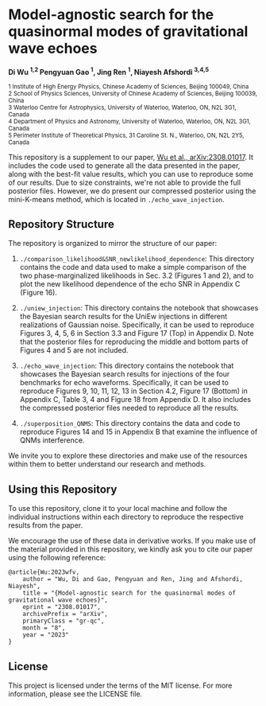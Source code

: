 # Model-agnostic search for the quasinormal modes of gravitational wave echoes
**Di Wu <sup>1,2</sup> Pengyuan Gao <sup>1</sup>, Jing Ren <sup>1</sup>, Niayesh Afshordi <sup>3,4,5</sup>**

<sup>1 Institute of High Energy Physics, Chinese Academy of Sciences, Beijing 100049, China</sup><br />
<sup>2 School of Physics Sciences, University of Chinese Academy of Sciences, Beijing 100039, China</sup><br />
<sup>3 Waterloo Centre for Astrophysics, University of Waterloo, Waterloo, ON, N2L 3G1, Canada</sup><br />
<sup>4 Department of Physics and Astronomy, University of Waterloo, Waterloo, ON, N2L 3G1,
Canada</sup><br />
<sup>5 Perimeter Institute of Theoretical Physics, 31 Caroline St. N., Waterloo, ON, N2L 2Y5, Canada</sup><br />

<!-- This repository is a companion to [Wu et al., arXiv:2308.01017](https://arxiv.org/abs/).
We include the code to generate all the data presented in the paper and some best-fit value results to reproduce some of our results. We do not provide full posterior files because of the size limit. But we show our compressed posterior with mini-K-means method in `./echo_wave_injection`. -->

This repository is a supplement to our paper, [Wu et al., arXiv:2308.01017](https://arxiv.org/abs/2308.01017). It includes the code used to generate all the data presented in the paper, along with the best-fit value results, which you can use to reproduce some of our results. Due to size constraints, we're not able to provide the full posterior files. However, we do present our compressed posterior using the mini-K-means method, which is located in `./echo_wave_injection`.

<!-- This repository struction is organized by our paper. The folder `./comparison_likelihood&SNR_newlikelihood_dependence` contains the code and data to replicate Fig 1 and Fig 2 in Sec 3.2, and Fig 16 in Appendix C. The folder `./uniew_injection` contain the notebook to replicate Fig 3,4,5,6 in Sec 3.3 and Fig 17 Top in Appexdix C, but do not include the posterior to reproduce Fig 5 and Fig 6 middle and bottom part. The folder `./echo_wave_injection` contains the code to replicate Fig 9,10,11,12,13 in Sec 4.2, Fig 17 bottom in Appexdix C, Table 3,4 and Fig 18 in Appendix D. It also include the compressed posterior to reproduce all the results. The folder `./superposition_QNMS` contains the data and code to replicate Fig 14 and Fig 15 in Appendix B.

We encourage use of these data in derivative works. If you use the material provided here, please cite the paper using the reference: -->

## Repository Structure
The repository is organized to mirror the structure of our paper:

1. `./comparison_likelihood&SNR_newlikelihood_dependence`: This directory contains the code and data used to make a simple comparison of the two phase-marginalized likelihoods in Sec. 3.2 (Figures 1 and 2), and to plot the new likelihood dependence of the echo SNR in Appendix C (Figure 16).

1. `./uniew_injection`: This directory contains the notebook that showcases the Bayesian search results for the UniEw injections in different realizations of Gaussian noise. Specifically, it can be used to reproduce Figures 3, 4, 5, 6 in Section 3.3 and Figure 17 (Top) in Appendix D. Note that the posterior files for reproducing the middle and bottom parts of Figures 4 and 5 are not included.

1. `./echo_wave_injection`: This directory contains the notebook that showcases the Bayesian search results for injections of the four benchmarks for echo waveforms. Specifically, it can be used to reproduce Figures 9, 10, 11, 12, 13 in Section 4.2, Figure 17 (Bottom) in Appendix C, Table 3, 4 and Figure 18 from Appendix D. It also includes the compressed posterior files needed to reproduce all the results.

1. `./superposition_QNMS`: This directory contains the data and code to reproduce Figures 14 and 15 in Appendix B that examine the influence of QNMs interference.

We invite you to explore these directories and make use of the resources within them to better understand our research and methods.

## Using this Repository
To use this repository, clone it to your local machine and follow the individual instructions within each directory to reproduce the respective results from the paper.

We encourage the use of these data in derivative works. If you make use of the material provided in this repository, we kindly ask you to cite our paper using the following reference:

```
@article{Wu:2023wfv,
    author = "Wu, Di and Gao, Pengyuan and Ren, Jing and Afshordi, Niayesh",
    title = "{Model-agnostic search for the quasinormal modes of gravitational wave echoes}",
    eprint = "2308.01017",
    archivePrefix = "arXiv",
    primaryClass = "gr-qc",
    month = "8",
    year = "2023"
}
```

## License
This project is licensed under the terms of the MIT license. For more information, please see the LICENSE file.
